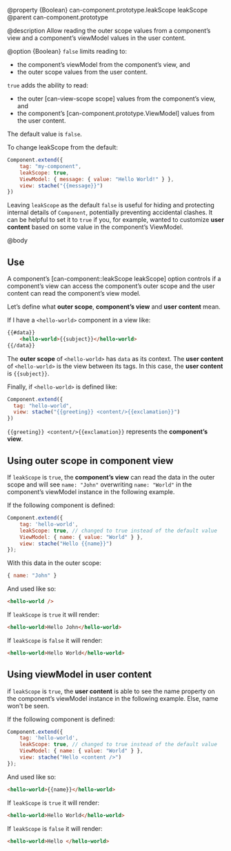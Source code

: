@property {Boolean} can-component.prototype.leakScope leakScope
@parent can-component.prototype

@description Allow reading the outer scope values from a component’s view and
a component’s viewModel values in the user content.

@option {Boolean}  `false` limits reading to:

- the component’s viewModel from the component’s view, and
- the outer scope values from the user content.

`true` adds the ability to read:

- the outer [can-view-scope scope] values from the component’s view, and
- the component’s [can-component.prototype.ViewModel] values from the user content.

The default value is `false`.

To change leakScope from the default:

```js
Component.extend({
	tag: "my-component",
	leakScope: true,
	ViewModel: { message: { value: "Hello World!" } },
	view: stache("{{message}}")
})
```

Leaving `leakScope` as the default `false` is useful for hiding and protecting
internal details of `Component`, potentially preventing accidental
clashes. It can be helpful to set it to `true` if you, for example, wanted to customize __user content__
based on some value in the component’s ViewModel.

@body

## Use

A component’s [can-component::leakScope leakScope] option controls if a
component’s view can access the component’s outer scope and the
user content can read the component’s view model.

Let’s define what __outer scope__, __component’s view__ and __user content__ mean.

If I have a `<hello-world>` component in a view like:

```html
{{#data}}
	<hello-world>{{subject}}</hello-world>
{{/data}}
```

The __outer scope__ of `<hello-world>` has `data` as its context.  The __user content__ of
`<hello-world>` is the view between its tags.  In this case, the __user content__
is `{{subject}}`.

Finally, if `<hello-world>` is defined like:

```js
Component.extend({
  tag: "hello-world",
  view: stache("{{greeting}} <content/>{{exclamation}}")
})
```

`{{greeting}} <content/>{{exclamation}}` represents the __component’s view__.

## Using outer scope in component view

If `leakScope` is `true`, the __component’s view__ can read the data in the outer scope and will
see `name: "John"` overwriting `name: "World"` in the component’s viewModel instance in the following example.

If the following component is defined:

```js
Component.extend({
	tag: 'hello-world',
	leakScope: true, // changed to true instead of the default value
	ViewModel: { name: { value: "World" } },
	view: stache("Hello {{name}}")
});
```

With this data in the outer scope:

```js
{ name: "John" }
```

And used like so:

```html
<hello-world />
```

If `leakScope` is `true` it will render:

```html
<hello-world>Hello John</hello-world>
```

If `leakScope` is `false` it will render:

```html
<hello-world>Hello World</hello-world>
```

## Using viewModel in user content

if `leakScope` is `true`, the __user content__ is able to see the name property on the component’s
viewModel instance in the following example. Else, name won't be seen.

If the following component is defined:

```js
Component.extend({
	tag: 'hello-world',
	leakScope: true, // changed to true instead of the default value
	ViewModel: { name: { value: "World" } },
	view: stache("Hello <content />")
});
```

And used like so:

```html
<hello-world>{{name}}</hello-world>
```

If `leakScope` is `true` it will render:

```html
<hello-world>Hello World</hello-world>
```

If `leakScope` is `false` it will render:

```html
<hello-world>Hello </hello-world>
```
